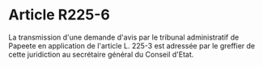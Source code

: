 # Article R225-6

La transmission d'une demande d'avis par le tribunal administratif de Papeete en application de l'article L. 225-3 est adressée par le greffier de cette juridiction au secrétaire général du Conseil d'Etat.
